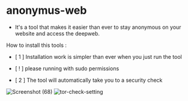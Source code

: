 # anonymus-web 
* It's a tool that makes it easier than ever to stay anonymous on your website and access the deepweb.

How to install this tools :

* [ 1 ] Installation work is simpler than ever when you just run the tool 
* [ ! ] please running with sudo permissions

* [ 2 ] The tool will automatically take you to a security check



![Screenshot (68)](https://user-images.githubusercontent.com/95524638/147030992-5e0bb688-7204-4266-a04d-32941e980560.png)
![tor-check-setting](https://user-images.githubusercontent.com/95524638/147031009-b01617d9-c890-4c22-8292-6444e9866667.png)
